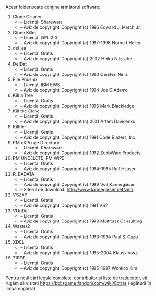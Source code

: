 Acest folder poate conține următorul software:

1. Clone Cleaner
   - – Licență: Shareware
   - – Aviz de copyright: Copyright (c) 1996 Edward J. March Jr.
2. Clone Killer
   - – Licență: GPL 2.0
   - – Aviz de copyright: Copyright (c) 1997-1998 Norbert Heller
3. del_ea
   - – Licență: Gratis
   - – Aviz de copyright: Copyright (c) 2002 Heiko Nitzsche
4. DelDat
   - – Licență: Gratis
   - – Aviz de copyright: Copyright (c) 1998 Carsten Nimz
5. File Phoenix
   - – Licență: IBM EWS
   - – Aviz de copyright: Copyright (c) 1994 Joe DiAdamo
6. Kill a Tree
   - – Licență: Gratis
   - – Aviz de copyright: Copyright (c) 1995 Mark Blackledge
7. Kill the Clone
   - – Licență: Gratis
   - – Aviz de copyright: Copyright (c) 2001 Artem Davidenko
8. Killfldr
   - – Licență: Gratis
   - – Aviz de copyright: Copyright (c) 1991 Code Blazers, Inc.
9. PM eXPunge Directory
   - – Licență: Shareware
   - – Aviz de copyright: Copyright (c) 1992 ZebbWare Products
10. PM UNDELETE, PM WIPE
    - – Licență: Gratis
    - – Aviz de copyright: Copyright (c) 1994-1995 Ralf Hauser
11. R_EADATA
    - – Licență: Gratis
    - – Aviz de copyright: Copyright (c) 1999 Veit Kannegieser
    - – Site-ul de download: http://www.kannegieser.net/veit/
12. VSZAP
    - – Licență: Gratis
    - – Aviz de copyright: Copyright (c) 1991 VS2
13. VUnDel
    - – Licență: Gratis
    - – Aviz de copyright: Copyright (c) 1993 Multitask Consulting
14. Waste/2
    - – Licență: Gratis
    - – Aviz de copyright: Copyright (c) 1993-1994 Paul S. Gazo
15. XDEL
    - – Licență: Gratis
    - – Aviz de copyright: Copyright (c) 1995-2004 Klaus Joosz
16. ZIPDEL
    - – Licență: Gratis
    - – Aviz de copyright: Copyright (c) 1995-1997 Wonkoo Kim

Pentru notificări legale complete, contribuitor și liste de traducator, vă rugăm să vizitați https://bobsgame.fandom.com/wiki/Extras (legătură în limba engleza)
